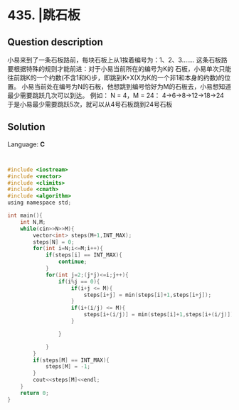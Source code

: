 # 435. |跳石板

## Question description


小易来到了一条石板路前，每块石板上从1挨着编号为：1、2、3....... 这条石板路要根据特殊的规则才能前进：对于小易当前所在的编号为K的 石板，小易单次只能往前跳K的一个约数(不含1和K)步，即跳到K+X(X为K的一个非1和本身的约数)的位置。 小易当前处在编号为N的石板，他想跳到编号恰好为M的石板去，小易想知道最少需要跳跃几次可以到达。 例如： N = 4，M = 24： 4->6->8->12->18->24 于是小易最少需要跳跃5次，就可以从4号石板跳到24号石板


## Solution

Language: **C**

```C


#include <iostream>
#include <vector>
#include <climits>
#include <cmath>
#include <algorithm>
using namespace std;

int main(){
    int N,M;
    while(cin>>N>>M){
        vector<int> steps(M+1,INT_MAX);
        steps[N] = 0;
        for(int i=N;i<=M;i++){
            if(steps[i] == INT_MAX){
                continue;
            }
            for(int j=2;(j*j)<=i;j++){
                if(i%j == 0){
                    if(i+j <= M){
                        steps[i+j] = min(steps[i]+1,steps[i+j]);
                    }
                    if(i+(i/j) <= M){
                        steps[i+(i/j)] = min(steps[i]+1,steps[i+(i/j)]);
                    }

                }

            }
        }
        if(steps[M] == INT_MAX){
            steps[M] = -1;
        }
        cout<<steps[M]<<endl;
    }
    return 0;
}
```


